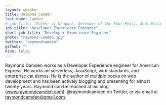 ```yaml
---
layout: speaker
title: Raymond Camden
last-name: Camden
# job-title: "Father of Dragons, Defender of the Four Reals, Jedi Master, Galaga High Score Achiever"
job-title: "Developer Experience Engineer"
short-job-title: "Developer Experience Engineer"
photo: "raymond-camden.jpg"
twitter: "raymondcamden"
github: ""
hide: false
---
```


Raymond Camden works as a Developer Experience engineer for American Express. He works on serverless, JavaScript, web standards, and enterprise cat demos. He is the author of multiple books on web development and has been actively blogging and presenting for almost twenty years. Raymond can be reached at his blog (www.raymondcamden.com), @raymondcamden on Twitter, or via email at raymondcamden@gmail.com.